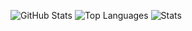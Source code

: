 ![GitHub Stats](https://github-readme-stats.vercel.app/api?username=hosseinmh1&show_icons=true&&line_height=40)
![Top Languages](https://github-readme-stats.vercel.app/api/top-langs/?username=hosseinmh1&show_icons=true)
![Stats](https://github-profile-trophy-errir.vercel.app/?username=hosseinmh1&title=Commit,Repositories,Stars,Followers&margin-w=18)
